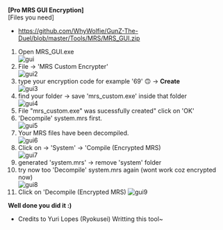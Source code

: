 <b> [Pro MRS GUI Encryption] </b> <br>
[Files you need] <br>
- https://github.com/WhyWolfie/GunZ-The-Duel/blob/master/Tools/MRS/MRS_GUI.zip <br>

1. Open MRS_GUI.exe <br>
![gui](https://i.imgur.com/spTW4ME.png)<br>
2. File -> 'MRS Custom Encrypter' <br>
![gui2](https://i.imgur.com/A9TDcCm.png)<br>
3. type your encryption code for example '69' 🙃 -> <b> Create </b> <br>
![gui3](https://i.imgur.com/WhBXvYC.png)<br>
4. find your folder -> save 'mrs_custom.exe' inside that folder </br>
![gui4](https://i.imgur.com/HESgjNu.png)<br>
6. File "mrs_custom.exe" was sucessfully created" click on 'OK' </br>
7. 'Decompile' system.mrs first. <br>
![gui5](https://i.imgur.com/1BjeArJ.png)<br>
8. Your MRS files have been decompiled. <br>
![gui6](https://i.imgur.com/Vv7dMKT.png)<br>
9. Click on -> 'System' -> 'Compile (Encrypted MRS) <br>
![gui7](https://i.imgur.com/pzrUqwh.png)<br>
10. generated 'system.mrs' -> remove 'system' folder <br>
11. try now too 'Decompile' system.mrs again (wont work coz encrypted now) <br>
![gui8](https://i.imgur.com/G4D2kad.png)<br> 
12. Click on 'Decompile (Encrypted MRS)
![gui9](https://i.imgur.com/iisd4uv.png) <br>

<b> Well done you did it :) </b>


- Credits to Yuri Lopes (Ryokusei) Writting this tool~
